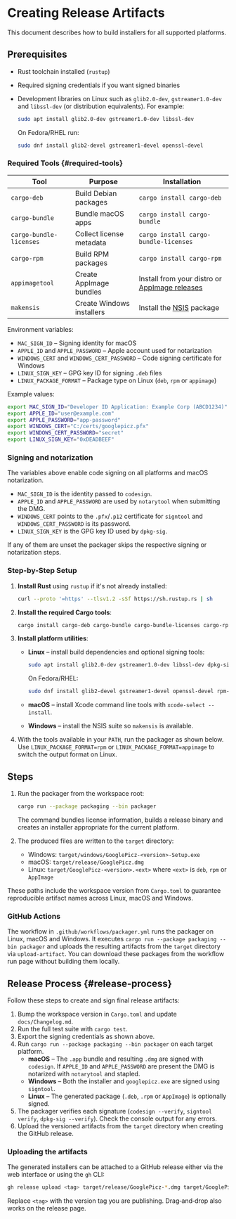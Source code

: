 # Creating Release Artifacts

This document describes how to build installers for all supported platforms.

## Prerequisites

- Rust toolchain installed (`rustup`)
- Required signing credentials if you want signed binaries
- Development libraries on Linux such as `glib2.0-dev`, `gstreamer1.0-dev` and `libssl-dev` (or distribution equivalents). For example:

  ```bash
  sudo apt install glib2.0-dev gstreamer1.0-dev libssl-dev
  ```

  On Fedora/RHEL run:

  ```bash
  sudo dnf install glib2-devel gstreamer1-devel openssl-devel
  ```

### Required Tools {#required-tools}

| Tool | Purpose | Installation |
| --- | --- | --- |
| `cargo-deb` | Build Debian packages | `cargo install cargo-deb` |
| `cargo-bundle` | Bundle macOS apps | `cargo install cargo-bundle` |
| `cargo-bundle-licenses` | Collect license metadata | `cargo install cargo-bundle-licenses` |
| `cargo-rpm` | Build RPM packages | `cargo install cargo-rpm` |
| `appimagetool` | Create AppImage bundles | Install from your distro or [AppImage releases](https://github.com/AppImage/AppImageKit/releases) |
| `makensis` | Create Windows installers | Install the [NSIS](https://nsis.sourceforge.io/) package |

Environment variables:

- `MAC_SIGN_ID` – Signing identity for macOS
- `APPLE_ID` and `APPLE_PASSWORD` – Apple account used for notarization
- `WINDOWS_CERT` and `WINDOWS_CERT_PASSWORD` – Code signing certificate for Windows
- `LINUX_SIGN_KEY` – GPG key ID for signing `.deb` files
- `LINUX_PACKAGE_FORMAT` – Package type on Linux (`deb`, `rpm` or `appimage`)

Example values:

```bash
export MAC_SIGN_ID="Developer ID Application: Example Corp (ABCD1234)"
export APPLE_ID="user@example.com"
export APPLE_PASSWORD="app-password"
export WINDOWS_CERT="C:/certs/googlepicz.pfx"
export WINDOWS_CERT_PASSWORD="secret"
export LINUX_SIGN_KEY="0xDEADBEEF"
```

### Signing and notarization

The variables above enable code signing on all platforms and macOS notarization.

- `MAC_SIGN_ID` is the identity passed to `codesign`.
- `APPLE_ID` and `APPLE_PASSWORD` are used by `notarytool` when submitting the DMG.
- `WINDOWS_CERT` points to the `.pfx`/`.p12` certificate for `signtool` and `WINDOWS_CERT_PASSWORD` is its password.
- `LINUX_SIGN_KEY` is the GPG key ID used by `dpkg-sig`.

If any of them are unset the packager skips the respective signing or notarization steps.

### Step-by-Step Setup

1. **Install Rust** using `rustup` if it's not already installed:

   ```bash
   curl --proto '=https' --tlsv1.2 -sSf https://sh.rustup.rs | sh
   ```

2. **Install the required Cargo tools**:

   ```bash
   cargo install cargo-deb cargo-bundle cargo-bundle-licenses cargo-rpm
   ```

3. **Install platform utilities**:
   - **Linux** – install build dependencies and optional signing tools:

     ```bash
     sudo apt install glib2.0-dev gstreamer1.0-dev libssl-dev dpkg-sig appimagetool
     ```

     On Fedora/RHEL:

     ```bash
     sudo dnf install glib2-devel gstreamer1-devel openssl-devel rpm-build appimagetool
     ```

   - **macOS** – install Xcode command line tools with `xcode-select --install`.
   - **Windows** – install the NSIS suite so `makensis` is available.

4. With the tools available in your `PATH`, run the packager as shown below.
   Use `LINUX_PACKAGE_FORMAT=rpm` or `LINUX_PACKAGE_FORMAT=appimage` to switch
   the output format on Linux.

## Steps

1. Run the packager from the workspace root:

   ```bash
   cargo run --package packaging --bin packager
   ```

   The command bundles license information, builds a release binary and
   creates an installer appropriate for the current platform.

2. The produced files are written to the `target` directory:

   - Windows: `target/windows/GooglePicz-<version>-Setup.exe`
   - macOS: `target/release/GooglePicz.dmg`
   - Linux: `target/GooglePicz-<version>.<ext>` where `<ext>` is `deb`, `rpm` or `AppImage`

These paths include the workspace version from `Cargo.toml` to guarantee
reproducible artifact names across Linux, macOS and Windows.

### GitHub Actions

The workflow in `.github/workflows/packager.yml` runs the packager on
Linux, macOS and Windows. It executes
`cargo run --package packaging --bin packager` and uploads the resulting
artifacts from the `target` directory via `upload-artifact`. You can
download these packages from the workflow run page without building them
locally.

## Release Process {#release-process}

Follow these steps to create and sign final release artifacts:

1. Bump the workspace version in `Cargo.toml` and update `docs/Changelog.md`.
2. Run the full test suite with `cargo test`.
3. Export the signing credentials as shown above.
4. Run `cargo run --package packaging --bin packager` on each target platform.
   - **macOS** – The `.app` bundle and resulting `.dmg` are signed with
     `codesign`. If `APPLE_ID` and `APPLE_PASSWORD` are present the DMG is
     notarized with `notarytool` and stapled.
   - **Windows** – Both the installer and `googlepicz.exe` are signed using
     `signtool`.
   - **Linux** – The generated package (`.deb`, `.rpm` or `AppImage`) is optionally signed.
5. The packager verifies each signature (`codesign --verify`, `signtool verify`,
   `dpkg-sig --verify`). Check the console output for any errors.
6. Upload the versioned artifacts from the `target` directory when creating the
   GitHub release.

### Uploading the artifacts

The generated installers can be attached to a GitHub release either via the web
interface or using the `gh` CLI:

```bash
gh release upload <tag> target/release/GooglePicz-*.dmg target/GooglePicz-*.{deb,rpm,AppImage} target/windows/GooglePicz-*-Setup.exe
```

Replace `<tag>` with the version tag you are publishing. Drag‑and‑drop also
works on the release page.
